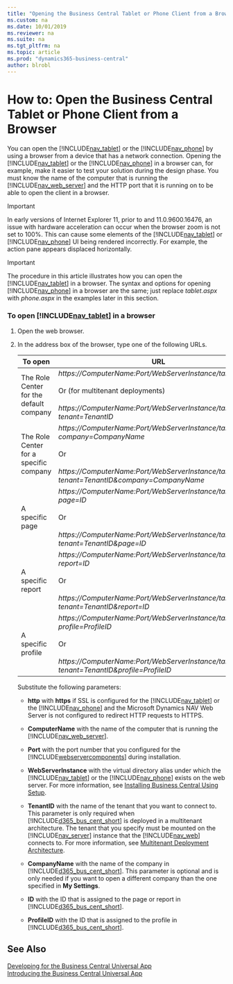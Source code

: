 ```yaml
---
title: "Opening the Business Central Tablet or Phone Client from a Browser"
ms.custom: na
ms.date: 10/01/2019
ms.reviewer: na
ms.suite: na
ms.tgt_pltfrm: na
ms.topic: article
ms.prod: "dynamics365-business-central"
author: blrobl
---
```

# How to: Open the Business Central Tablet or Phone Client from a Browser
You can open the [!INCLUDE[nav_tablet](includes/nav_tablet_md.md)] or the [!INCLUDE[nav_phone](includes/nav_phone_md.md)] by using a browser from a device that has a network connection. Opening the [!INCLUDE[nav_tablet](includes/nav_tablet_md.md)] or the [!INCLUDE[nav_phone](includes/nav_phone_md.md)] in a browser can, for example, make it easier to test your solution during the design phase. You must know the name of the computer that is running the [!INCLUDE[nav_web_server](includes/nav_web_server_md.md)] and the HTTP port that it is running on to be able to open the client in a browser.  

> [!IMPORTANT]  
>  In early versions of Internet Explorer 11, prior to and 11.0.9600.16476, an issue with hardware acceleration can occur when the browser zoom is not set to 100%. This can cause some elements of the [!INCLUDE[nav_tablet](includes/nav_tablet_md.md)] or [!INCLUDE[nav_phone](includes/nav_phone_md.md)] UI being rendered incorrectly. For example, the action pane appears displaced horizontally.  

> [!IMPORTANT]  
>  The procedure in this article illustrates how you can open the [!INCLUDE[nav_tablet](includes/nav_tablet_md.md)] in a browser. The syntax and options for opening [!INCLUDE[nav_phone](includes/nav_phone_md.md)] in a browser are the same; just replace *tablet.aspx* with *phone.aspx* in the examples later in this section.  

### To open [!INCLUDE[nav_tablet](includes/nav_tablet_md.md)] in a browser  

1.  Open the web browser.  

2.  In the address box of the browser, type one of the following URLs.  

    |To open|URL|Example|  
    |-------------|---------|-------------|  
    |The Role Center for the default company|*https://ComputerName:Port/WebServerInstance/tablet.aspx*<br /><br /> Or \(for multitenant deployments\)<br /><br /> *https://ComputerName:Port/WebServerInstance/tablet.aspx?tenant=TenantID*|https://MyBCWeb:8080/[!INCLUDE[serverinstance](includes/serverinstance.md)]/tablet.aspx|  
    |The Role Center for a specific company|*https://ComputerName:Port/WebServerInstance/tablet.aspx?company=CompanyName*<br /><br /> Or<br /><br /> *https://ComputerName:Port/WebServerInstance/tablet.aspx?tenant=TenantID&company=CompanyName*|https://MyBCWeb:8080/[!INCLUDE[serverinstance](includes/serverinstance.md)]/tablet.aspx?company=CRONUS%20International%20Ltd.| 
    |A specific page|*https://ComputerName:Port/WebServerInstance/tablet.aspx?page=ID*<br /><br /> Or<br /><br /> *https://ComputerName:Port/WebServerInstance/tablet.aspx?tenant=TenantID&page=ID*|https://MyBCWeb:8080/[!INCLUDE[serverinstance](includes/serverinstance.md)]/tablet.aspx?page=22|  
    |A specific report|*https://ComputerName:Port/WebServerInstance/tablet.aspx?report=ID*<br /><br /> Or<br /><br /> *https://ComputerName:Port/WebServerInstance/tablet.aspx?tenant=TenantID&report=ID*|https://MyBCWeb:8080/[!INCLUDE[serverinstance](includes/serverinstance.md)]/tablet.aspx?report=8|  
    |A specific profile|*https://ComputerName:Port/WebServerInstance/tablet.aspx?profile=ProfileID*<br /><br /> Or<br /><br /> *https://ComputerName:Port/WebServerInstance/tablet.aspx?tenant=TenantID&profile=ProfileID*|https://MyBCWeb:8080/[!INCLUDE[serverinstance](includes/serverinstance.md)]/tablet.aspx?profile=Small-Business|  

     Substitute the following parameters:  

    -   **http** with **https** if SSL is configured for the [!INCLUDE[nav_tablet](includes/nav_tablet_md.md)] or the [!INCLUDE[nav_phone](includes/nav_phone_md.md)] and the Microsoft Dynamics NAV Web Server is not configured to redirect HTTP requests to HTTPS.  

    -   **ComputerName** with the name of the computer that is running the [!INCLUDE[nav_web_server](includes/nav_web_server_md.md)].  

    -   **Port** with the port number that you configured for the [!INCLUDE[webservercomponents](includes/webservercomponents.md)] during installation.  

    -   **WebServerInstance** with the virtual directory alias under which the [!INCLUDE[nav_tablet](includes/nav_tablet_md.md)] or the [!INCLUDE[nav_phone](includes/nav_phone_md.md)] exists on the web server. For more information, see [Installing Business Central Using Setup](../deployment/install-using-setup.md).  

    -   **TenantID** with the name of the tenant that you want to connect to. This parameter is only required when [!INCLUDE[d365_bus_cent_short](includes/d365_bus_cent_short_md.md)] is deployed in a multitenant architecture. The tenant that you specify must be mounted on the [!INCLUDE[nav_server](includes/nav_server_md.md)] instance that the [!INCLUDE[nav_web](includes/nav_web_md.md)] connects to. For more information, see [Multitenant Deployment Architecture](/../deployment/multitenant-deployment-architecture).  

    -   **CompanyName** with the name of the company in [!INCLUDE[d365_bus_cent_short](includes/d365_bus_cent_short_md.md)]. This parameter is optional and is only needed if you want to open a different company than the one specified in **My Settings**.  

    -   **ID** with the ID that is assigned to the page or report in [!INCLUDE[d365_bus_cent_short](includes/d365_bus_cent_short_md.md)].  

    -   **ProfileID** with the ID that is assigned to the profile in [!INCLUDE[d365_bus_cent_short](includes/d365_bus_cent_short_md.md)].  

## See Also  
 [Developing for the Business Central Universal App](devenv-Developing-for-the-business-central-Universal-App.md)   
 [Introducing the Business Central Universal App](devenv-Introducing-business-central-Universal-App.md)
